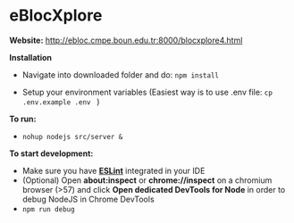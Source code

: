 # eBlocXplore

**Website:** http://ebloc.cmpe.boun.edu.tr:8000/blocxplore4.html

**Installation**

- Navigate into downloaded folder and do: `npm install` 


- Setup your environment variables (Easiest way is to use .env file: `cp .env.example .env ` )

**To run:**

- `nohup nodejs src/server &`

**To start development:**

- Make sure you have __[ESLint](https://eslint.org/)__ integrated in your IDE
- (Optional) Open __about:inspect__ or __chrome://inspect__ on a chromium browser (>57) and click __Open dedicated DevTools for Node__ in order to debug NodeJS in Chrome DevTools
- `npm run debug`